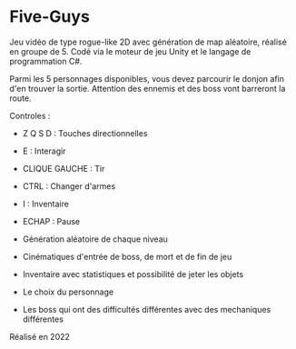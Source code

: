 # Five-Guys
Jeu vidéo de type rogue-like 2D avec génération de map aléatoire, réalisé en groupe de 5. Codé via le moteur de jeu Unity et le langage de programmation C#.

Parmi les 5 personnages disponibles, vous devez parcourir le donjon afin d'en trouver la sortie. Attention des ennemis et des boss vont barreront la route.


Controles : 

- Z Q S D : Touches directionnelles
- E : Interagir
- CLIQUE GAUCHE : Tir
- CTRL : Changer d'armes
- I : Inventaire
- ECHAP : Pause


- Génération aléatoire de chaque niveau
- Cinématiques d'entrée de boss, de mort et de fin de jeu
- Inventaire avec statistiques et possibilité de jeter les objets
- Le choix du personnage
- Les boss qui ont des difficultés différentes avec des mechaniques différentes






Réalisé en 2022
